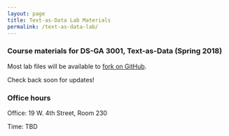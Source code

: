 ```yaml
---
layout: page
title: Text-as-Data Lab Materials
permalink: /text-as-data-lab/
---
```


### Course materials for DS-GA 3001, Text-as-Data (Spring 2018)

Most lab files will be available to <a href="https://github.com/leslie-huang/Text-as-Data-Lab-Spr2018">fork on GitHub</a>.

Check back soon for updates!

### Office hours

Office: 19 W. 4th Street, Room 230

Time: TBD
